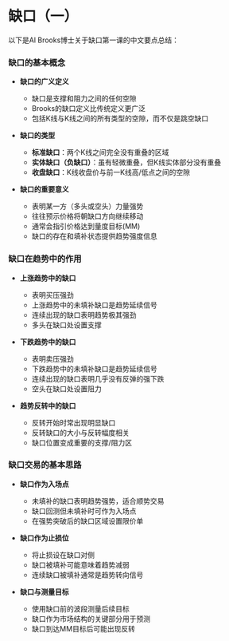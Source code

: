 # 缺口（一）

以下是Al Brooks博士关于缺口第一课的中文要点总结：

### 缺口的基本概念
- **缺口的广义定义**
  - 缺口是支撑和阻力之间的任何空隙
  - Brooks的缺口定义比传统定义更广泛
  - 包括K线与K线之间的所有类型的空隙，而不仅是跳空缺口

- **缺口的类型**
  - **标准缺口**：两个K线之间完全没有重叠的区域
  - **实体缺口（负缺口）**：虽有轻微重叠，但K线实体部分没有重叠
  - **收盘缺口**：K线收盘价与前一K线高/低点之间的空隙

- **缺口的重要意义**
  - 表明某一方（多头或空头）力量强势
  - 往往预示价格将朝缺口方向继续移动
  - 通常会指引价格达到量度目标(MM)
  - 缺口的存在和填补状态提供趋势强度信息

### 缺口在趋势中的作用
- **上涨趋势中的缺口**
  - 表明买压强劲
  - 上涨趋势中的未填补缺口是趋势延续信号
  - 连续出现的缺口表明趋势极其强劲
  - 多头在缺口处设置支撑

- **下跌趋势中的缺口**
  - 表明卖压强劲
  - 下跌趋势中的未填补缺口是趋势延续信号
  - 连续出现的缺口表明几乎没有反弹的强下跌
  - 空头在缺口处设置阻力

- **趋势反转中的缺口**
  - 反转开始时常出现明显缺口
  - 反转缺口的大小与反转幅度相关
  - 缺口位置变成重要的支撑/阻力区

### 缺口交易的基本思路
- **缺口作为入场点**
  - 未填补的缺口表明趋势强势，适合顺势交易
  - 缺口回测但未填补时可作为入场点
  - 在强势突破后的缺口区域设置限价单

- **缺口作为止损位**
  - 将止损设在缺口对侧
  - 缺口被填补可能意味着趋势减弱
  - 连续缺口被填补通常是趋势转向信号

- **缺口与测量目标**
  - 使用缺口前的波段测量后续目标
  - 缺口作为市场结构的关键部分用于预测
  - 缺口到达MM目标后可能出现反转 